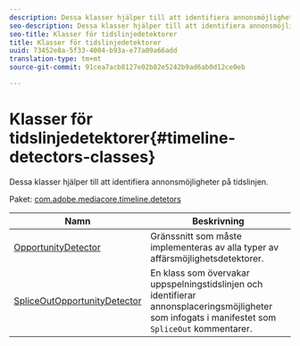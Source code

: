```yaml
---
description: Dessa klasser hjälper till att identifiera annonsmöjligheter på tidslinjen.
seo-description: Dessa klasser hjälper till att identifiera annonsmöjligheter på tidslinjen.
seo-title: Klasser för tidslinjedetektorer
title: Klasser för tidslinjedetektorer
uuid: 73452e8a-5f33-4004-b93a-e77a09a66add
translation-type: tm+mt
source-git-commit: 91cea7acb8127e02b82e5242b9ad6ab0d12ce0eb

---
```



# Klasser för tidslinjedetektorer{#timeline-detectors-classes}

Dessa klasser hjälper till att identifiera annonsmöjligheter på tidslinjen.

Paket: [com.adobe.mediacore.timeline.detetors](https://help.adobe.com/en_US/primetime/api/psdk/asdoc-dhls_1.4/com/adobe/mediacore/timeline/detectors/package-detail.html)

| Namn | Beskrivning |
|---|---|
| [OpportunityDetector](https://help.adobe.com/en_US/primetime/api/psdk/asdoc-dhls_1.4/com/adobe/mediacore/timeline/detectors/OpportunityDetector.html) | Gränssnitt som måste implementeras av alla typer av affärsmöjlighetsdetektorer. |
| [SpliceOutOpportunityDetector](https://help.adobe.com/en_US/primetime/api/psdk/asdoc-dhls_1.4/com/adobe/mediacore/timeline/detectors/SpliceOutOpportunityDetector.html) | En klass som övervakar uppspelningstidslinjen och identifierar annonsplaceringsmöjligheter som infogats i manifestet som `SpliceOut` kommentarer. |